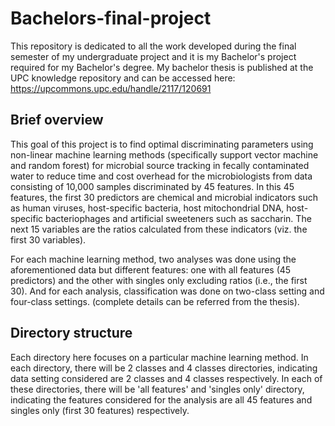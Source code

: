 # Bachelors-final-project
This repository is dedicated to all the work developed during the final semester of my undergraduate project and it is my Bachelor's project required for my Bachelor's degree. My bachelor thesis is published at the UPC knowledge repository and can be accessed here: https://upcommons.upc.edu/handle/2117/120691

## Brief overview
This goal of this project is to find optimal discriminating parameters using non-linear machine learning methods (specifically support vector machine and random forest) for microbial source tracking in fecally contaminated water to reduce time and cost overhead for the microbiologists from data consisting of 10,000 samples discriminated by 45 features. 
In this 45 features, the first 30 predictors are chemical and microbial indicators such as human viruses, host-specific bacteria, host mitochondrial DNA, host-specific bacteriophages and artificial sweeteners such as saccharin. The next 15 variables are the ratios calculated from these indicators (viz. the first 30 variables). 

For each machine learning method, two analyses was done using the aforementioned data but different features: one with all features (45 predictors) and the other with singles only excluding ratios (i.e., the first 30). And for each analysis, classification was done on two-class setting and four-class settings. (complete details can be referred from the thesis). 

## Directory structure
Each directory here focuses on a particular machine learning method. In each directory, there will be 2 classes and 4 classes directories, indicating data setting considered are 2 classes and 4 classes respectively. In each of these directories, there will be 'all features' and 'singles only' directory, indicating the features considered for the analysis are all 45 features and singles only (first 30 features) respectively.
